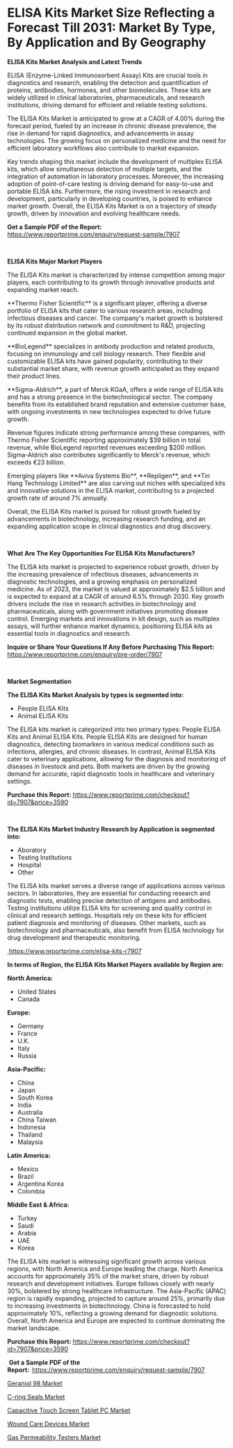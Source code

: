 <p><h1>ELISA Kits Market Size Reflecting a Forecast Till 2031: Market By Type, By Application and By Geography</h1></p><p><strong>ELISA Kits Market Analysis and Latest Trends</strong></p>
<p><p>ELISA (Enzyme-Linked Immunosorbent Assay) Kits are crucial tools in diagnostics and research, enabling the detection and quantification of proteins, antibodies, hormones, and other biomolecules. These kits are widely utilized in clinical laboratories, pharmaceuticals, and research institutions, driving demand for efficient and reliable testing solutions.</p><p>The ELISA Kits Market is anticipated to grow at a CAGR of 4.00% during the forecast period, fueled by an increase in chronic disease prevalence, the rise in demand for rapid diagnostics, and advancements in assay technologies. The growing focus on personalized medicine and the need for efficient laboratory workflows also contribute to market expansion. </p><p>Key trends shaping this market include the development of multiplex ELISA kits, which allow simultaneous detection of multiple targets, and the integration of automation in laboratory processes. Moreover, the increasing adoption of point-of-care testing is driving demand for easy-to-use and portable ELISA kits. Furthermore, the rising investment in research and development, particularly in developing countries, is poised to enhance market growth. Overall, the ELISA Kits Market is on a trajectory of steady growth, driven by innovation and evolving healthcare needs.</p></p>
<p><strong>Get a Sample PDF of the Report:&nbsp;</strong> <a href="https://www.reportprime.com/enquiry/request-sample/7907">https://www.reportprime.com/enquiry/request-sample/7907</a></p>
<p>&nbsp;</p>
<p><strong>ELISA Kits Major Market Players</strong></p>
<p><p>The ELISA Kits market is characterized by intense competition among major players, each contributing to its growth through innovative products and expanding market reach. </p><p>**Thermo Fisher Scientific** is a significant player, offering a diverse portfolio of ELISA kits that cater to various research areas, including infectious diseases and cancer. The company's market growth is bolstered by its robust distribution network and commitment to R&D, projecting continued expansion in the global market.</p><p>**BioLegend** specializes in antibody production and related products, focusing on immunology and cell biology research. Their flexible and customizable ELISA kits have gained popularity, contributing to their substantial market share, with revenue growth anticipated as they expand their product lines.</p><p>**Sigma-Aldrich**, a part of Merck KGaA, offers a wide range of ELISA kits and has a strong presence in the biotechnological sector. The company benefits from its established brand reputation and extensive customer base, with ongoing investments in new technologies expected to drive future growth.</p><p>Revenue figures indicate strong performance among these companies, with Thermo Fisher Scientific reporting approximately $39 billion in total revenue, while BioLegend reported revenues exceeding $200 million. Sigma-Aldrich also contributes significantly to Merck's revenue, which exceeds €23 billion.</p><p>Emerging players like **Aviva Systems Bio**, **Repligen**, and **Tin Hang Technology Limited** are also carving out niches with specialized kits and innovative solutions in the ELISA market, contributing to a projected growth rate of around 7% annually.</p><p>Overall, the ELISA Kits market is poised for robust growth fueled by advancements in biotechnology, increasing research funding, and an expanding application scope in clinical diagnostics and drug discovery.</p></p>
<p>&nbsp;</p>
<p><strong>What Are The Key Opportunities For ELISA Kits Manufacturers?</strong></p>
<p><p>The ELISA kits market is projected to experience robust growth, driven by the increasing prevalence of infectious diseases, advancements in diagnostic technologies, and a growing emphasis on personalized medicine. As of 2023, the market is valued at approximately $2.5 billion and is expected to expand at a CAGR of around 6.5% through 2030. Key growth drivers include the rise in research activities in biotechnology and pharmaceuticals, along with government initiatives promoting disease control. Emerging markets and innovations in kit design, such as multiplex assays, will further enhance market dynamics, positioning ELISA kits as essential tools in diagnostics and research.</p></p>
<p><strong>Inquire or Share Your Questions If Any Before Purchasing This Report:</strong> <a href="https://www.reportprime.com/enquiry/pre-order/7907">https://www.reportprime.com/enquiry/pre-order/7907</a></p>
<p>&nbsp;</p>
<p><strong>Market Segmentation</strong></p>
<p><strong>The ELISA Kits Market Analysis by types is segmented into:</strong></p>
<p><ul><li>People ELISA Kits</li><li>Animal ELISA Kits</li></ul></p>
<p><p>The ELISA kits market is categorized into two primary types: People ELISA Kits and Animal ELISA Kits. People ELISA Kits are designed for human diagnostics, detecting biomarkers in various medical conditions such as infections, allergies, and chronic diseases. In contrast, Animal ELISA Kits cater to veterinary applications, allowing for the diagnosis and monitoring of diseases in livestock and pets. Both markets are driven by the growing demand for accurate, rapid diagnostic tools in healthcare and veterinary settings.</p></p>
<p><strong>Purchase this Report:&nbsp;</strong><a href="https://www.reportprime.com/checkout?id=7907&price=3590">https://www.reportprime.com/checkout?id=7907&price=3590</a></p>
<p>&nbsp;</p>
<p><strong>The ELISA Kits Market Industry Research by Application is segmented into:</strong></p>
<p><ul><li>Aboratory</li><li>Testing Institutions</li><li>Hospital</li><li>Other</li></ul></p>
<p><p>The ELISA kits market serves a diverse range of applications across various sectors. In laboratories, they are essential for conducting research and diagnostic tests, enabling precise detection of antigens and antibodies. Testing institutions utilize ELISA kits for screening and quality control in clinical and research settings. Hospitals rely on these kits for efficient patient diagnosis and monitoring of diseases. Other markets, such as biotechnology and pharmaceuticals, also benefit from ELISA technology for drug development and therapeutic monitoring.</p></p>
<p><a href="https://www.reportprime.com/elisa-kits-r7907">&nbsp;https://www.reportprime.com/elisa-kits-r7907</a></p>
<p><strong>In terms of Region, the ELISA Kits Market Players available by Region are:</strong></p>
<p>
    <p> <strong> North America: </strong>
        <ul>
            <li>United States</li>
            <li>Canada</li>
        </ul>
        </p> 
    <p> <strong> Europe: </strong>
        <ul>
            <li>Germany</li>
            <li>France</li>
            <li>U.K.</li>
            <li>Italy</li>
            <li>Russia</li>
        </ul>
        </p> 
    <p> <strong> Asia-Pacific: </strong>
        <ul>
            <li>China</li>
            <li>Japan</li>
            <li>South Korea</li>
            <li>India</li>
            <li>Australia</li>
            <li>China Taiwan</li>
            <li>Indonesia</li>
            <li>Thailand</li>
            <li>Malaysia</li>
        </ul>
        </p> 
    <p> <strong> Latin America: </strong>
        <ul>
            <li>Mexico</li>
            <li>Brazil</li>
            <li>Argentina Korea</li>
            <li>Colombia</li>
        </ul>
        </p> 
    <p> <strong> Middle East & Africa: </strong>
        <ul>
            <li>Turkey</li>
            <li>Saudi</li>
            <li>Arabia</li>
            <li>UAE</li>
            <li>Korea</li>
        </ul>
    </p>
    </p>
<p><p>The ELISA kits market is witnessing significant growth across various regions, with North America and Europe leading the charge. North America accounts for approximately 35% of the market share, driven by robust research and development initiatives. Europe follows closely with nearly 30%, bolstered by strong healthcare infrastructure. The Asia-Pacific (APAC) region is rapidly expanding, projected to capture around 25%, primarily due to increasing investments in biotechnology. China is forecasted to hold approximately 10%, reflecting a growing demand for diagnostic solutions. Overall, North America and Europe are expected to continue dominating the market landscape.</p></p>
<p><strong>Purchase this Report: </strong><a href="https://www.reportprime.com/checkout?id=7907&price=3590">https://www.reportprime.com/checkout?id=7907&price=3590</a></p>
<p>&nbsp;<strong>Get a Sample PDF of the Report:&nbsp;&nbsp;</strong><a href="https://www.reportprime.com/enquiry/request-sample/7907">https://www.reportprime.com/enquiry/request-sample/7907</a></p>
<p><strong></strong></p>
<p><p><a href="https://www.linkedin.com/pulse/global-geraniol-98-market-trends-insights-growth-opportunities-nxyoe?trackingId=%2BNKaqtWcQNOxctnEiqhcCg%3D%3D">Geraniol 98 Market</a></p><p><a href="https://issuu.com/reportprime-2/docs/c-ring-seals-market-size-2030.pptx_7ec9cd96e5d84f">C-ring Seals Market</a></p><p><a href="https://issuu.com/reportprime-2/docs/capacitive-touch-screen-tablet-pc-m_2d424f602f31bd">Capacitive Touch Screen Tablet PC Market</a></p><p><a href="https://github.com/Rekhakhatun65/Market-Research-Report-List-1/blob/main/wound-care-devices-market.md">Wound Care Devices Market</a></p><p><a href="https://medium.com/@michael.parsons65654/global-perspectives-on-gas-permeability-testers-market-trends-challenges-and-forecast-37aeb6ef448e">Gas Permeability Testers Market</a></p></p>
